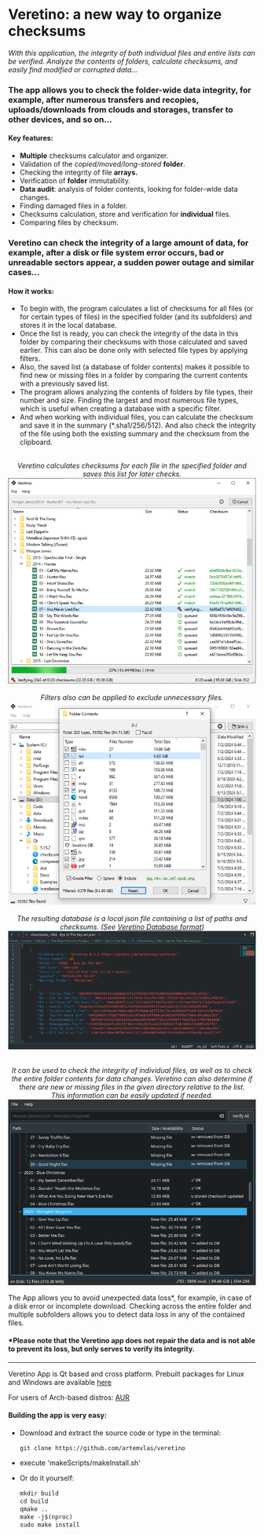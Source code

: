 # Veretino: a new way to organize checksums
_With this application, the integrity of both individual files and entire lists can be verified.
Analyze the contents of folders, calculate checksums, and easily find modified or corrupted data..._

### The app allows you to check the folder-wide data integrity, for example, after numerous transfers and recopies, uploads/downloads from clouds and storages, transfer to other devices, and so on...

#### Key features:
* **Multiple** checksums calculator and organizer.
* Validation of the _copied/moved/long-stored_ **folder**.
* Checking the integrity of file **arrays.**
* Verification of **folder** immutability.
* **Data audit**: analysis of folder contents, looking for folder-wide data changes.
* Finding damaged files in a folder.
* Checksums calculation, store and verification for **individual** files.
* Comparing files by checksum.

### Veretino can check the integrity of a large amount of data, for example, after a disk or file system error occurs, bad or unreadable sectors appear, a sudden power outage and similar cases...

#### How it works:
* To begin with, the program calculates a list of checksums for all files (or for certain types of files) in the specified folder (and its subfolders) and stores it in the local database.
* Once the list is ready, you can check the integrity of the data in this folder by comparing their checksums with those calculated and saved earlier. This can also be done only with selected file types by applying filters.
* Also, the saved list (a database of folder contents) makes it possible to find new or missing files in a folder by comparing the current contents with a previously saved list.
* The program allows analyzing the contents of folders by file types, their number and size. Finding the largest and most numerous file types, which is useful when creating a database with a specific filter.
* And when working with individual files, you can calculate the checksum and save it in the summary (*.sha1/256/512). And also check the integrity of the file using both the existing summary and the checksum from the clipboard.

<p align="center">
  <br><em>Veretino calculates checksums for each file in the specified folder and saves this list for later checks.</em>
  <br><img src="screenshots/veretino_mainview.png">
  <br>
  <br><em>Filters also can be applied to exclude unnecessary files.</em>
  <br><img src="screenshots/veretino_fc.png">
  <br>
  <br><em>The resulting database is a local json file containing a list of paths and checksums. (See  <a href="https://github.com/artemvlas/veretino/wiki/Veretino-Database-format">Veretino Database format</a>)</em>
  <br><img src="screenshots/jsondb_example.png">
</p>

<p align="center">
  <br><em>It can be used to check the integrity of individual files, as well as to check the entire folder contents for data changes. Veretino can also determine if there are new or missing files in the given directory relative to the list.
  <br>This information can be easily updated if needed.</em>
  <br><img src="screenshots/veretino_newlost.png">
</p>

The App allows you to avoid unexpected data loss*, for example, in case of a disk error or incomplete download. Checking across the entire folder and multiple subfolders allows you to detect data loss in any of the contained files.

#### *Please note that the Veretino app does not repair the data and is not able to prevent its loss, but only serves to verify its integrity.
---
Veretino App is Qt based and cross platform. Prebuilt packages for Linux and Windows are available [here](https://github.com/artemvlas/veretino/releases)

For users of Arch-based distros: [AUR](https://aur.archlinux.org/packages/veretino)

#### Building the app is very easy:
* Download and extract the source code or type in the terminal:

      git clone https://github.com/artemvlas/veretino
* execute 'makeScripts/makeInstall.sh'
* Or do it yourself:

      mkdir build
      cd build
      qmake ..
      make -j$(nproc)
      sudo make install
